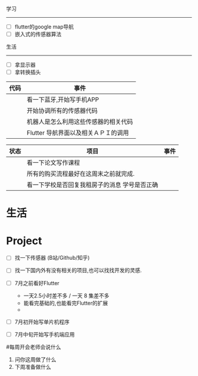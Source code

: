 学习
___
- [ ] flutter的google map导航
- [ ] 嵌入式的传感器算法

生活
___
- [ ] 拿显示器
- [ ] 拿转换插头

| 代码 | 事件                                 |
| ---- | ------------------------------------ |
|      | 看一下蓝牙,开始写手机APP             |
|      | 开始协调所有的传感器代码             |
|      | 机器人是怎么利用这些传感器的相关代码 |
|      | Flutter 导航界面以及相关ＡＰＩ的调用 | 


| 状态 | 项目                                          | 事件 |
| ---- | --------------------------------------------- | ---- |
|      | 看一下论文写作课程                            |      |
|      | 所有的购买流程最好在这周末之前就完成.         |      |
|      | 看一下学校是否回复我租房子的消息 学号是否正确 |      |




# 生活


# Project
- [ ] 找一下传感器 (B站/Github/知乎)
- [ ] 找一下国内外有没有相关的项目,也可以找找开发的灵感.



- [ ] 7月之前看好Flutter
	- 一天2.5小时差不多 / 一天 8 集差不多
	- 能看完基础的,也能看完Flutter的扩展
	- 
- [ ] 7月初开始写单片机程序
- [ ] 7月中旬开始写手机端应用



#每周开会老师会说什么
1. 问你这周做了什么
2. 下周准备做什么
